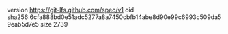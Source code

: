version https://git-lfs.github.com/spec/v1
oid sha256:6cfa888bd0e51adc5277a8a7450cbfb14abe8d90e99c6993c509da59eab5d7e5
size 2739
